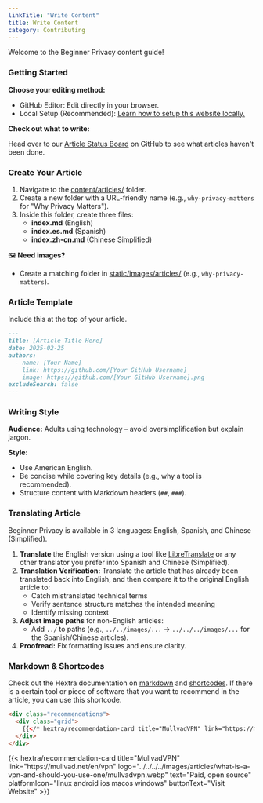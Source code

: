 ```yaml
---
linkTitle: "Write Content"
title: Write Content
category: Contributing
---
```

Welcome to the Beginner Privacy content guide!

### Getting Started
**Choose your editing method:**
- GitHub Editor: Edit directly in your browser.
- Local Setup (Recommended): [Learn how to setup this website locally.](../setup-locally/)

**Check out what to write:** 

Head over to our [Article Status Board](https://github.com/orgs/beginnerprivacy/projects/1) on GitHub to see what articles haven't been done.

### Create Your Article
1. Navigate to the [content/articles/](https://github.com/beginnerprivacy/beginnerprivacy.github.io/tree/main/content/articles) folder.
2. Create a new folder with a URL-friendly name (e.g., `why-privacy-matters` for "Why Privacy Matters").
3. Inside this folder, create three files:
    - **index.md** (English)
    - **index.es.md** (Spanish)
    - **index.zh-cn.md** (Chinese Simplified)

🖼️ **Need images?**
- Create a matching folder in [static/images/articles/](https://github.com/beginnerprivacy/beginnerprivacy.github.io/tree/main/static/images/articles) (e.g., `why-privacy-matters`).

### Article Template
Include this at the top of your article.
```markdown
---
title: [Article Title Here]
date: 2025-02-25
authors:
  - name: [Your Name]
    link: https://github.com/[Your GitHub Username]
    image: https://github.com/[Your GitHub Username].png
excludeSearch: false
---
```

### Writing Style
**Audience:** Adults using technology – avoid oversimplification but explain jargon.

**Style:**
- Use American English.
- Be concise while covering key details (e.g., why a tool is recommended).
- Structure content with Markdown headers (`##`, `###`).

### Translating Article
Beginner Privacy is available in 3 languages: English, Spanish, and Chinese (Simplified).
1. **Translate** the English version using a tool like [LibreTranslate](https://libretranslate.com/) or any other translator you prefer into Spanish and Chinese (Simplified).
2. **Translation Verification:** Translate the article that has already been translated back into English, and then compare it to the original English article to:
    - Catch mistranslated technical terms
    - Verify sentence structure matches the intended meaning
    - Identify missing context
3. **Adjust image paths** for non-English articles:
    - Add `../` to paths (e.g., `../../images/...` → `../../../images/...` for the Spanish/Chinese articles).
4. **Proofread:** Fix formatting issues and ensure clarity.


### Markdown & Shortcodes
Check out the Hextra documentation on [markdown](https://imfing.github.io/hextra/docs/guide/markdown/) and [shortcodes](https://imfing.github.io/hextra/docs/guide/shortcodes/). If there is a certain tool or piece of software that you want to recommend in the article, you can use this shortcode.
```html
<div class="recommendations">
  <div class="grid">
    {{</* hextra/recommendation-card title="MullvadVPN" link="https://mullvad.net/en/vpn" logo="../../../../images/articles/what-is-a-vpn-and-should-you-use-one/mullvadvpn.webp" text="Paid, open source" platformIcon="linux android ios macos windows" buttonText="Visit Website" */>}}
  </div>
</div>
```
<div class="recommendations">
  <div class="grid">
    {{< hextra/recommendation-card title="MullvadVPN" link="https://mullvad.net/en/vpn" logo="../../../../images/articles/what-is-a-vpn-and-should-you-use-one/mullvadvpn.webp" text="Paid, open source" platformIcon="linux android ios macos windows" buttonText="Visit Website" >}}
  </div>
</div>